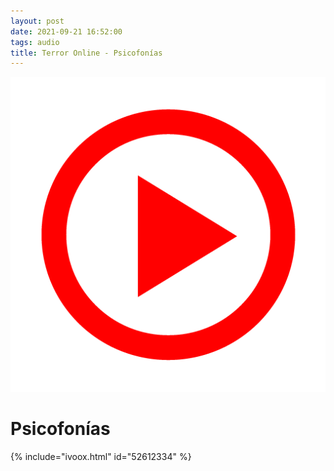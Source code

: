 ```yaml
---
layout: post
date: 2021-09-21 16:52:00
tags: audio
title: Terror Online - Psicofonías
---
```

![Play](/images/play.png)
# Psicofonías
{% include="ivoox.html" id="52612334" %}